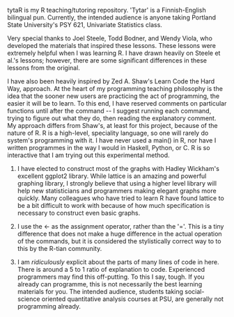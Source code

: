tytaR is my R teaching/tutoring repository. 'Tytar' is a Finnish-English
bilingual pun. Currently, the intended audience is anyone taking Portland State
University's PSY 621, Univariate Statistics class. 

Very special thanks to Joel Steele, Todd Bodner, and Wendy Viola, who developed
the materials that inspired these lessons. These lessons were extremely helpful
when I was learning R. I have drawn heavily on Steele et al.'s lessons; however,
there are some significant differences in these lessons from the original.

I have also been heavily inspired by Zed A. Shaw's Learn Code the Hard Way,
approach. At the heart of my programming teaching philosophy is the idea that
the sooner new users are practicing the act of programming, the easier it will
be to learn. To this end, I have reserved comments on particular functions until
after the command -- I suggest running each command, trying to figure out what
they do, then reading the explanatory comment. My approach differs from Shaw's,
at least for this project, because of the nature of R. R is a  high-level,
speciality language, so one will rarely do system's programming with it. I have
never used a main() in R, nor have I written programmes in the way I would in
Haskell, Python, or C. R is so interactive that I am trying out this experimental
method.

1) I have elected to construct most of the graphs with Hadley Wickham's excellent
ggplot2 library. While lattice is an amazing and powerful graphing library, I 
strongly believe that using a higher level library will help new statisticians
and programmers making elegant graphs more quickly.  Many colleagues who have 
tried to learn R have found lattice to be a bit difficult to work with because
of how much specification is necessary to construct even basic graphs.

2) I use the <- as the assignment operator, rather than the '='. This is a tiny
difference that does not make a huge difference in the actual operation of the
commands, but it is considered the stylistically correct way to to this by the
R-tian community.

3) I am *ridiculously* explicit about the parts of many lines of code in here.
There is around a 5 to 1 ratio of explanation to code. Experienced programmers
may find this off-putting. To this I say, tough. If you already can programme,
this is not necessarily the best learning materials for you. The intended
audience, students taking social-science oriented quantitative analysis courses
at PSU, are generally not programming already. 
